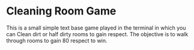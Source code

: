 # Cleaning Room Game

This is a small simple text base game played in the terminal in which you can Clean
dirt or half dirty rooms to gain respect. The objective is to walk through rooms
to gain 80 respect to win. 
